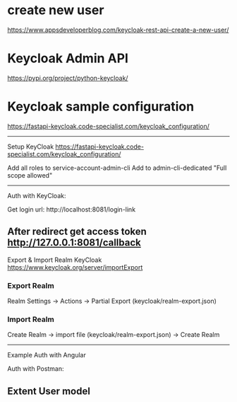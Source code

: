 # create new user
https://www.appsdeveloperblog.com/keycloak-rest-api-create-a-new-user/

# Keycloak Admin API
https://pypi.org/project/python-keycloak/

# Keycloak sample configuration
https://fastapi-keycloak.code-specialist.com/keycloak_configuration/

------------------------------
Setup KeyCloak https://fastapi-keycloak.code-specialist.com/keycloak_configuration/

Add all roles to service-account-admin-cli
Add to admin-cli-dedicated "Full scope allowed"

------------------------------
Auth with KeyCloak:

Get login url:
http://localhost:8081/login-link

After redirect get access token
http://127.0.0.1:8081/callback
------------------------------
Export & Import Realm KeyCloak
https://www.keycloak.org/server/importExport

### Export Realm
Realm Settings -> Actions -> Partial Export (keycloak/realm-export.json)

### Import Realm
Create Realm -> import file (keycloak/realm-export.json) -> Create Realm

------------------------------
Example Auth with Angular 

Auth with Postman:

Extent User model
------------------------------